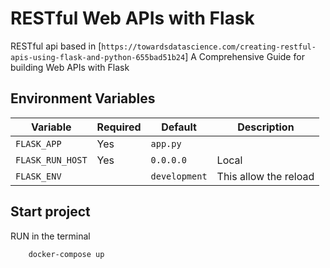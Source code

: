 # RESTful Web APIs with Flask

RESTful api based in [`https://towardsdatascience.com/creating-restful-apis-using-flask-and-python-655bad51b24`] A Comprehensive Guide for building Web APIs with Flask


## Environment Variables

| Variable         | Required | Default   | Description |
|------------------|----------|-----------| ------------|
| `FLASK_APP`  | Yes      |     `app.py`      |  |
| `FLASK_RUN_HOST`  |     Yes     | `0.0.0.0`     | Local |
| `FLASK_ENV` |          | `development` | This allow the reload  |


## Start project

RUN in the terminal

```bash
    docker-compose up
```